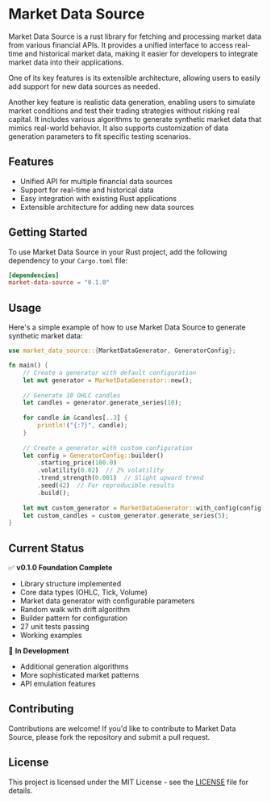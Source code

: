# Market Data Source

Market Data Source is a rust library for fetching and processing market data from various financial APIs. It provides a unified interface to access real-time and historical market data, making it easier for developers to integrate market data into their applications.

One of its key features is its extensible architecture, allowing users to easily add support for new data sources as needed.

Another key feature is realistic data generation, enabling users to simulate market conditions and test their trading strategies without risking real capital. It includes various algorithms to generate synthetic market data that mimics real-world behavior. It also supports customization of data generation parameters to fit specific testing scenarios.

## Features

- Unified API for multiple financial data sources
- Support for real-time and historical data
- Easy integration with existing Rust applications
- Extensible architecture for adding new data sources

## Getting Started

To use Market Data Source in your Rust project, add the following dependency to your `Cargo.toml` file:

```toml
[dependencies]
market-data-source = "0.1.0"
```

## Usage

Here's a simple example of how to use Market Data Source to generate synthetic market data:

```rust
use market_data_source::{MarketDataGenerator, GeneratorConfig};

fn main() {
    // Create a generator with default configuration
    let mut generator = MarketDataGenerator::new();
    
    // Generate 10 OHLC candles
    let candles = generator.generate_series(10);
    
    for candle in &candles[..3] {
        println!("{:?}", candle);
    }
    
    // Create a generator with custom configuration
    let config = GeneratorConfig::builder()
        .starting_price(100.0)
        .volatility(0.02)  // 2% volatility
        .trend_strength(0.001)  // Slight upward trend
        .seed(42)  // For reproducible results
        .build();
    
    let mut custom_generator = MarketDataGenerator::with_config(config);
    let custom_candles = custom_generator.generate_series(5);
}
```

## Current Status

✅ **v0.1.0 Foundation Complete**
- Library structure implemented
- Core data types (OHLC, Tick, Volume)
- Market data generator with configurable parameters
- Random walk with drift algorithm
- Builder pattern for configuration
- 27 unit tests passing
- Working examples

🚧 **In Development**
- Additional generation algorithms
- More sophisticated market patterns
- API emulation features

## Contributing

Contributions are welcome! If you'd like to contribute to Market Data Source, please fork the repository and submit a pull request.

## License

This project is licensed under the MIT License - see the [LICENSE](LICENSE) file for details.


